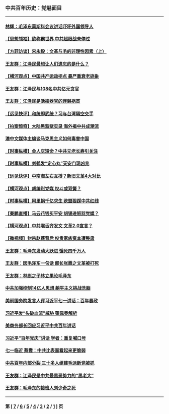 ### 中共百年历史：党魁面目
---
#### [林辉：毛泽东莫斯科会议讲话吓坏外国领导人](../../pages/nf1176107/n13917931.md?09300430) 
#### [【思想领袖】欲称霸世界 中共超限战未停过](../../pages/nf1176107/n13745142.md?09300430) 
#### [【方菲访谈】宋永毅：文革与毛的非理性因素（上）](../../pages/nf1176107/n13469956.md?09300430) 
#### [王友群：江泽民最想让人们遗忘的是什么？](../../pages/nf1176107/n13408949.md?09300430) 
#### [【横河观点】中国共产运动拐点 暴严重衰老迹象](../../pages/nf1176107/n13388333.md?09300430) 
#### [王友群：江泽民与108名中共亿元贪官](../../pages/nf1176107/n13352358.md?09300430) 
#### [王友群：江泽民是活摘器官的罪魁祸首](../../pages/nf1176107/n13336903.md?09300430) 
#### [【远见快评】和统即武统？习与台湾隔空交手](../../pages/nf1176107/n13297739.md?09300430) 
#### [【拍案惊奇】大陆黑监狱实录 海外揭中共成潮流](../../pages/nf1176107/n13288853.md?09300430) 
#### [澳中文媒体主编谈马克思主义如何毒害中国](../../pages/nf1176107/n13257387.md?09300430) 
#### [【时事纵横】金人庆短命？中共元老长寿引关注](../../pages/nf1176107/n13217934.md?09300430) 
#### [【时事纵横】刘鹤发“定心丸”天安门现凶兆](../../pages/nf1176107/n13215416.md?09300430) 
#### [【远见快评】中南海左右互搏？新旧文革4大对比](../../pages/nf1176107/n13214745.md?09300430) 
#### [【横河观点】胡编怼党媒 权斗或双簧？](../../pages/nf1176107/n13210864.md?09300430) 
#### [【时事纵横】阿里捐千亿求生 欧盟狠踩中共红线](../../pages/nf1176107/n13206431.md?09300430) 
#### [【秦鹏直播】马云花钱买平安 胡锡进怒怼党媒？](../../pages/nf1176107/n13206392.md?09300430) 
#### [【横河观点】中共喉舌齐发文 文革2.0宣言？](../../pages/nf1176107/n13201248.md?09300430) 
#### [【微视频】封杀赵薇背后 权贵家族资本遭整肃](../../pages/nf1176107/n13197798.md?09300430) 
#### [王友群：毛泽东发动大跃进 饿死四千万人](../../pages/nf1176107/n13177158.md?09300430) 
#### [王友群：因毛泽东一句话 部长张霖之文革被打死](../../pages/nf1176107/n13161711.md?09300430) 
#### [王友群：林彪之子林立果论毛泽东](../../pages/nf1176107/n13128622.md?09300430) 
#### [中共加强控制14亿人思想 躺平主义挑战洗脑](../../pages/nf1176107/n13094299.md?09300430) 
#### [美前国务院发言人评习近平七一讲话：百年暴政](../../pages/nf1176107/n13066986.md?09300430) 
#### [习近平发“头破血流”威胁 蓬佩奥解析](../../pages/nf1176107/n13063604.md?09300430) 
#### [美商务部长回应习近平中共百年讲话](../../pages/nf1176107/n13062903.md?09300430) 
#### [习近平“百年党庆”讲话 学者：重复喊口号](../../pages/nf1176107/n13061411.md?09300430) 
#### [七一临近 蔡霞：中共比表面看起来更脆弱](../../pages/nf1176107/n13056418.md?09300430) 
#### [中共百年内部分裂 三十多人组建毛派新党被抓](../../pages/nf1176107/n13044023.md?09300430) 
#### [王友群：江泽民是中共最黑恶势力的“黑老大”](../../pages/nf1176107/n13022180.md?09300430) 
#### [王友群：毛泽东的接班人刘少奇之死](../../pages/nf1176107/n12991772.md?09300430) 

---
#### 第 [ [7](./7.md?09300430) / [6](./6.md?09300430) / [5](./5.md?09300430) / [4](./4.md?09300430) / [3](./3.md?09300430) / [2](./2.md?09300430) / [1](./1.md?09300430) ] 页
